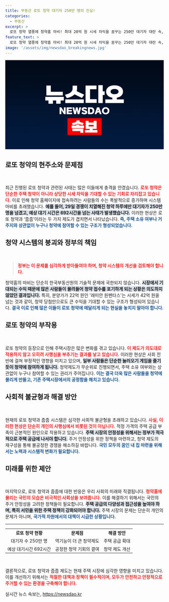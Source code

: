 ```yaml
---
title: 부동산 로또 청약 대기자 250만 명의 진실!
categories:
  - 부동산
excerpt: >
  로또 청약 열풍에 청약홈 마비! 최대 20억 원 시세 차익을 꿈꾸는 250만 대기자 대란 속, 청약 포기자가 속출하는 현실. 과연 주택 시장은 도박판으로 변질될 것인가?
feature_text: >
  로또 청약 열풍에 청약홈 마비! 최대 20억 원 시세 차익을 꿈꾸는 250만 대기자 대란 속, 청약 포기자가 속출하는 현실. 과연 주택 시장은 도박판으로 변질될 것인가?
image: '/assets/img/newsdao_breakingnews.jpg'
---
```


<p><img src="/assets/img/newsdao_breakingnews.jpg" alt="ontimetimes 속보" /></p>

<h2 data-ke-size="size26">로또 청약의 현주소와 문제점</h2>

<p data-ke-size="size16">&nbsp;</p>

<p>최근 진행된 로또 청약과 관련된 사태는 많은 이들에게 충격을 안겼습니다. <b><span style="color: #ee2323;">로또 청약은 단순한 주택 청약이 아니라 상당한 시세 차익을 기대할 수 있는 기회로 자리잡고 있습니다.</span></b> 이로 인해 청약 홈페이지에 접속하려는 사람들의 수는 폭발적으로 증가하며 시스템 마비를 초래했습니다. <b><span style="background-color: #21538527;">예를 들어, 29일 경쟁이 치열해진 청약 하루에만 대기자가 250만 명을 넘겼고, 예상 대기 시간은 692시간을 넘는 사태가 발생했습니다.</span></b> 이러한 현상은 로또 청약과 ‘줍줍’이라는 두 가지 제도가 겹치면서 나타났습니다. <b><span style="color: #1a5490;">즉, 주택 소유 여부나 거주지와 상관없이 누구나 청약에 참여할 수 있는 구조가 형성되었습니다.</span></b></p>

<h2 data-ke-size="size26">청약 시스템의 붕괴와 정부의 책임</h2>

<p data-ke-size="size16">&nbsp;</p>

<p><blockquote><b><span style="color: #ee2323;">정부는 이 문제를 심각하게 받아들여야 하며, 청약 시스템의 개선을 검토해야 합니다.</span></b></blockquote> 청약홈의 마비는 단순히 한국부동산원의 기술적 문제에 국한되지 않습니다. <b><span style="background-color: #21538527;">시장에서 기대되는 수익 때문에 많은 사람들이 몰려들어 청약 접수를 포기하게 되는 상황은 의도하지 않았던 결과입니다.</span></b> 특히, 분양가가 22억 원인 '래미안 원펜타스'는 시세가 42억 원을 넘는 것과 같이, 청약 당첨만으로도 큰 수익을 기대할 수 있는 구조가 형성되어 있습니다. <b><span style="color: #1a5490;">결국 이로 인해 많은 이들이 로또 청약에 매달리게 되는 현실을 놓치지 말아야 합니다.</span></b></p>

<h2 data-ke-size="size26">로또 청약의 부작용</h2>

<p data-ke-size="size16">&nbsp;</p>

<p>로또 청약의 등장으로 인해 주택시장은 많은 변화를 겪고 있습니다. <b><span style="color: #ee2323;">이 제도가 의도대로 작용하지 않고 오히려 사행심을 부추기는 결과를 낳고 있습니다.</span></b> 이러한 현상은 사회 전반에 걸쳐 부정적인 영향을 미치고 있으며, <b><span style="background-color: #21538527;">일부 사람들은 단순한 눌러오기 게임을 즐기듯이 청약에 참여하게 됩니다.</span></b> 청약제도가 무순위로 진행되면서, 주택 소유 여부와는 상관없이 누구나 참여할 수 있는 권리가 주어집니다. <b><span style="color: #1a5490;">이는 결국 더욱 많은 사람들을 청약에 몰리게 만들고, 기존 주택시장에서의 공정함을 해치고 있습니다.</span></b></p>

<h2 data-ke-size="size26">사회적 불균형과 해결 방안</h2>

<p data-ke-size="size16">&nbsp;</p>

<p>현재의 로또 청약과 줍줍 시스템은 심각한 사회적 불균형을 초래하고 있습니다. <b><span style="color: #ee2323;">사실, 이러한 현상은 단순히 개인의 사행심에서 비롯된 것이 아닙니다.</span></b> 적정 가격의 주택 공급 부족이 근본적인 원인으로 작용하고 있습니다. <b><span style="background-color: #21538527;">주택 시장의 안정성을 위해서는 정부가 적극적으로 주택 공급에 나서야 합니다.</span></b> 주거 안정성을 위한 정책을 마련하고, 청약 제도의 재구성을 통해 불공정한 경쟁을 해소하길 바랍니다. <b><span style="color: #1a5490;">국민 모두의 꿈인 내 집 마련을 위해서는 노력과 시스템적 변화가 필요합니다.</span></b></p>

<h2 data-ke-size="size26">미래를 위한 제안</h2>

<p data-ke-size="size16">&nbsp;</p>

<p>마지막으로, 로또 청약과 줍줍에 대한 반응은 우리 사회의 미래와 직결됩니다. <b><span style="color: #ee2323;">청약홈에 몰리는 국민의 모습은 비극적인 사회상을 보여줍니다.</span></b> 이를 해결하기 위해서는 국민의 주거 안정성을 고려한 정책들이 필요합니다. <b><span style="background-color: #21538527;">주택 공급의 다양성과 접근성을 높여야 하며, 특히 서민을 위한 주택 정책이 강화되어야 합니다.</span></b> 주택 시장의 문제는 단순히 개인의 문제가 아니며, <b><span style="color: #1a5490;">국가적 차원에서의 대책이 시급한 상황입니다.</span></b></p>

<hr>

<table style="width: 100%; border-collapse: collapse;">
  <tbody>
    <tr>
      <td style="text-align: center; height: 17px;"><b>로또 청약 현황</b></td>
      <td style="text-align: center; height: 17px;"><b>문제점</b></td>
      <td style="text-align: center; height: 17px;"><b>해결 방안</b></td>
    </tr>
    <tr>
      <td style="text-align: center; height: 17px;">대기자 수 250만 명</td>
      <td style="text-align: center; height: 17px;">역기능이 더 큰 청약제도</td>
      <td style="text-align: center; height: 17px;">주택 공급 확대</td>
    </tr>
    <tr>
      <td style="text-align: center; height: 17px;">예상 대기시간 692시간</td>
      <td style="text-align: center; height: 17px;">공정한 청약 기회의 결여</td>
      <td style="text-align: center; height: 17px;">청약 제도 개선</td>
    </tr>
  </tbody>
</table>

<p data-ke-size="size16">&nbsp;</p>

<p>결론적으로, 로또 청약과 줍줍 제도는 현재 주택 시장에 심각한 영향을 미치고 있습니다. 이를 개선하기 위해서는 <b><span style="color: #ee2323;">적절한 대책과 정책이 필수적이며, 모두가 안전하고 안정적으로 주거할 수 있는 환경을 구축해야 합니다.</span></b></p>
실시간 뉴스 속보는, <a href="https://newsdao.kr" rel="dofollow">https://newsdao.kr</a>


